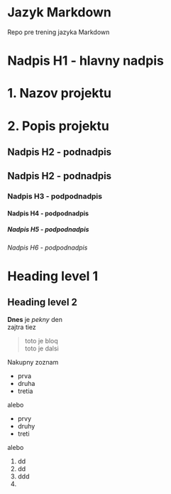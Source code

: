 # Jazyk Markdown
Repo pre trening jazyka Markdown

# Nadpis H1 - hlavny nadpis

# 1. Nazov projektu

# 2. Popis projektu

## Nadpis H2 - podnadpis

## Nadpis H2 - podnadpis

### Nadpis H3 - podpodnadpis

#### Nadpis H4 - podpodnadpis

##### Nadpis H5 - podpodnadpis

###### Nadpis H6 - podpodnadpis

Heading level 1
===============

Heading level 2
---------------

**Dnes** je _pekny_ den   
zajtra tiez  
>toto je bloq  
>toto je dalsi  

Nakupny zoznam
- prva
- druha
- tretia

alebo
* prvy
* druhy
* treti

alebo 
1. dd
2. dd
1. ddd
4. 
